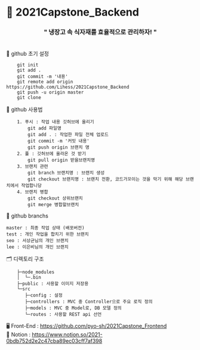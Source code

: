 # 📡 2021Capstone_Backend

### <center><b>" 냉장고 속 식자재를 효율적으로 관리하자! "</b></center> <br/>

📜 github 초기 설정

        git init  
        git add .  
        git commit -m '내용'   
        git remote add origin https://github.com/Lihess/2021Capstone_Backend
        git push -u origin master
        git clone 


📜 github 사용법  

        1. 푸시 : 작업 내용 깃허브에 올리기
            git add 파일명  
            git add . : 작업한 파일 전체 업로드
            git commit -m '커밋 내용'
            git push origin 브랜치 명
        2. 풀 : 깃허브에 올라온 것 받기
            git pull origin 받을브랜치명
        3. 브랜치 관련
            git branch 브랜치명 : 브랜치 생성  
            git checkout 브랜치명 : 브랜치 전환, 코드가꼬이는 것을 막기 위해 해당 브랜치에서 작업합니당  
        4. 브랜치 병합
            git checkout 상위브랜치
            git merge 병합할브랜치 


🌱 github branchs

    master : 최종 작업 상태 (배포버전)  
    test : 개인 작업을 합치기 위한 브랜치  
    seo : 서상균님의 개인 브랜치  
    lee : 이은비님의 개인 브랜치
  
🗂 디렉토리 구조

        ├─node_modules   
        │  └─.bin  
        ├─public : 사용할 이미지 저장용
        └─src  
           ├─config : 설정
           ├─controllers : MVC 중 Controller으로 주요 로직 정의
           ├─models : MVC 중 Model로, DB 모델 정의
           └─routes : 사용할 REST api 선언 


🖥 Front-End : https://github.com/pyo-sh/2021Capstone_Frontend  
📅 Notion : https://www.notion.so/2021-0bdb752d2e2c47cba89ec03cff7af398
